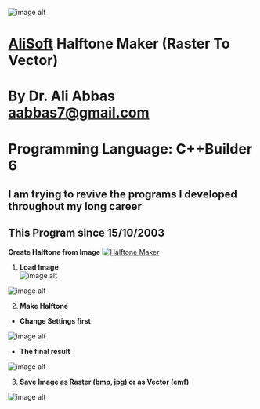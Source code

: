 ![image alt](https://github.com/aabbas77-web/AliSoft/blob/main/AliSoft128Transparent.png)
# [AliSoft](https://hodhods.com) Halftone Maker (Raster To Vector)
# By Dr. Ali Abbas aabbas7@gmail.com
# Programming Language: C++Builder 6
## I am trying to revive the programs I developed throughout my long career
## This Program since 15/10/2003

**Create Halftone from Image**
[![Halftone Maker](https://github.com/aabbas77-web/Halftone-Maker/releases/download/FirstRelease/HalftoneVideo.png)](https://www.youtube.com/watch?v=ecGTu8sCbYQ)

1. **Load Image**<br/>
![image alt](https://github.com/aabbas77-web/Halftone-Maker/releases/download/FirstRelease/GIRL01.BMP)<br/>

![image alt](https://github.com/aabbas77-web/Halftone-Maker/releases/download/FirstRelease/LoadImage.png)<br/>

2. **Make Halftone**<br/>
-  **Change Settings first**<br/>

![image alt](https://github.com/aabbas77-web/Halftone-Maker/releases/download/FirstRelease/Settings.png)<br/>

-  **The final result**<br/>

![image alt](https://github.com/aabbas77-web/Halftone-Maker/releases/download/FirstRelease/MakeHalftone.png)<br/>

3. **Save Image as Raster (bmp, jpg) or as Vector (emf)**<br/>

![image alt](https://github.com/aabbas77-web/Halftone-Maker/releases/download/FirstRelease/GIRL01.JPG)<br/>

